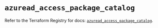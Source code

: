 # `azuread_access_package_catalog`

Refer to the Terraform Registry for docs: [`azuread_access_package_catalog`](https://registry.terraform.io/providers/hashicorp/azuread/2.51.0/docs/resources/access_package_catalog).
